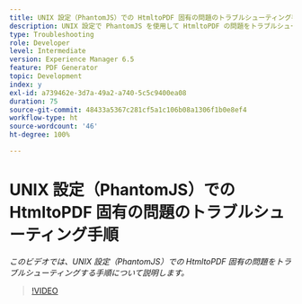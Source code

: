 ```yaml
---
title: UNIX 設定（PhantomJS）での HtmltoPDF 固有の問題のトラブルシューティング手順
description: UNIX 設定で PhantomJS を使用して HtmltoPDF の問題をトラブルシューティングします。
type: Troubleshooting
role: Developer
level: Intermediate
version: Experience Manager 6.5
feature: PDF Generator
topic: Development
index: y
exl-id: a739462e-3d7a-49a2-a740-5c5c9400ea08
duration: 75
source-git-commit: 48433a5367c281cf5a1c106b08a1306f1b0e8ef4
workflow-type: ht
source-wordcount: '46'
ht-degree: 100%

---
```


# UNIX 設定（PhantomJS）での HtmltoPDF 固有の問題のトラブルシューティング手順

*このビデオでは、UNIX 設定（PhantomJS）での HtmltoPDF 固有の問題をトラブルシューティングする手順について説明します。*

>[!VIDEO](https://video.tv.adobe.com/v/3418096?quality=12&learn=on&captions=jpn)

